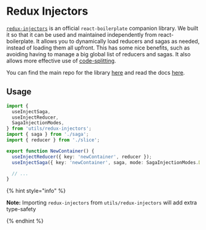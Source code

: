 # Redux Injectors

[`redux-injectors`](https://github.com/react-boilerplate/redux-injectors) is
an official `react-boilerplate` companion library. We built it so that it can be
used and maintained independently from react-boilerplate. It allows you to
dynamically load reducers and sagas as needed, instead of loading them all
upfront. This has some nice benefits, such as avoiding having to manage a big
global list of reducers and sagas. It also allows more effective use of
[code-splitting](https://webpack.js.org/guides/code-splitting/).

You can find the main repo for the library
[here](https://github.com/react-boilerplate/redux-injectors) and read the docs
[here](https://github.com/react-boilerplate/redux-injectors/blob/master/docs/api.md).

## Usage

```ts
import {
  useInjectSaga,
  useInjectReducer,
  SagaInjectionModes,
} from 'utils/redux-injectors';
import { saga } from './saga';
import { reducer } from './slice';

export function NewContainer() {
  useInjectReducer({ key: 'newContainer', reducer });
  useInjectSaga({ key: 'newContainer', saga, mode: SagaInjectionModes.DAEMON });

  // ...
}
```

{% hint style="info" %}

**Note:** Importing `redux-injectors` from `utils/redux-injectors` will add extra type-safety

{% endhint %}
